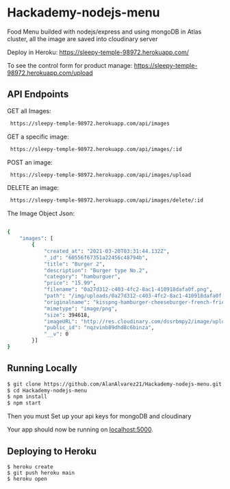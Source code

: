 # Hackademy-nodejs-menu
Food Menu builded with nodejs/express and using mongoDB in Atlas cluster, all the image are saved into cloudinary server


Deploy in Heroku:
https://sleepy-temple-98972.herokuapp.com/

To see the control form for product manage:
https://sleepy-temple-98972.herokuapp.com/upload


## API Endpoints

GET all Images: 
```sh
 https://sleepy-temple-98972.herokuapp.com/api/images
```
GET a specific image: 
```sh
 https://sleepy-temple-98972.herokuapp.com/api/images/:id
```
POST an image: 
```sh
 https://sleepy-temple-98972.herokuapp.com/api/images/upload
```
DELETE an image: 
```sh
 https://sleepy-temple-98972.herokuapp.com/api/images/delete/:id
```

The Image Object Json:
```sh

{
    "images": [
        {
            "created_at": "2021-03-20T03:31:44.132Z",
            "_id": "60556f67351a22456c48794b",
            "title": "Burger 2",
            "description": "Burger type No.2",
            "category": "hamburguer",
            "price": "15.99",
            "filename": "0a27d312-c403-4fc2-8ac1-410918dafa0f.png",
            "path": "/img/uploads/0a27d312-c403-4fc2-8ac1-410918dafa0f.png",
            "originalname": "kisspng-hamburger-cheeseburger-french-fries-big-n-tasty-m-frit-hamburger-5b4e0f5ddd1ab3.3580029215318423979057 (2).png",
            "mimetype": "image/png",
            "size": 394618,
            "imageURL": "http://res.cloudinary.com/dssrbmpy2/image/upload/v1616211817/nqzvinb89dhd8c6binza.png",
            "public_id": "nqzvinb89dhd8c6binza",
            "__v": 0
        }]
}
```

## Running Locally

```sh
$ git clone https://github.com/AlanAlvarez21/Hackademy-nodejs-menu.git # or clone your own fork
$ cd Hackademy-nodejs-menu
$ npm install
$ npm start
```

Then you must Set up your api keys for mongoDB and cloudinary

Your app should now be running on [localhost:5000](http://localhost:5000/).

## Deploying to Heroku

```
$ heroku create
$ git push heroku main
$ heroku open
```
